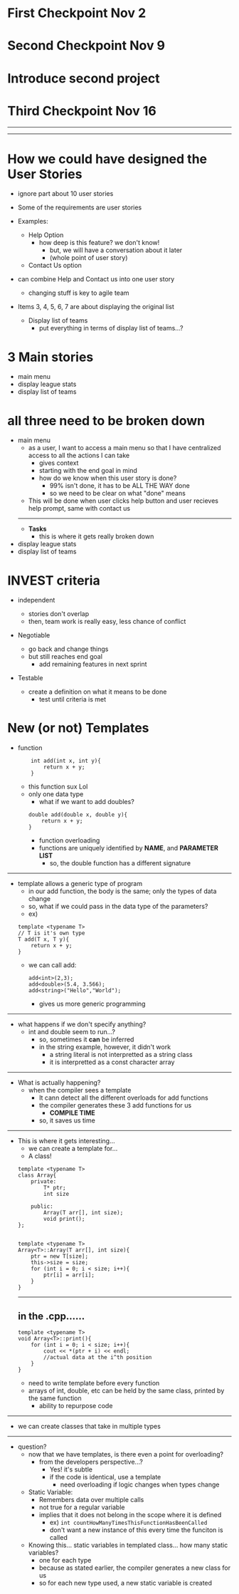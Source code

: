 # First Checkpoint Nov 2
# Second Checkpoint Nov 9
# Introduce second project
# Third Checkpoint Nov 16

---
---
# How we could have designed the User Stories
- ignore part about 10 user stories

- Some of the requirements are user stories

- Examples:
	- Help Option
		- how deep is this feature? we don't know!
			- but, we will have a conversation about it later
			- (whole point of user story)
	- Contact Us option
- can combine Help and Contact us into one user story
	- changing stuff is key to agile team
- Items 3, 4, 5, 6, 7 are about displaying the original list
	- Display list of teams
		- put everything in terms of display list of teams...?

# 3 Main stories
- main menu
- display league stats
- display list of teams

# all three need to be broken down
- main menu
	- as a user, I want to access a main menu so that I have centralized access to all the actions I can take
		- gives context
		- starting with the end goal in mind
		- how do we know when this user story is done?
			- 99% isn't done, it has to be ALL THE WAY done
			- so we need to be clear on what "done" means
	- This will be done when user clicks help button and user recieves help prompt, same with contact us
	--- 
	- **Tasks**
		- this is where it gets really broken down
- display league stats
- display list of teams


# INVEST criteria

- independent
  - stories don't overlap
  - then, team work is really easy, less chance of conflict
 
- Negotiable
	- go back and change things
	- but still reaches end goal
		- add remaining features in next sprint 

- Testable
	- create a definition on what it means to be done
		- test until criteria is met


# New (or not) Templates

- function
	```
		int add(int x, int y){
			return x + y;
		}
	```
	- this function sux Lol
	- only one data type
		- what if we want to add doubles?
		```
		double add(double x, double y){
			return x + y;
		}
		```
		- function overloading
		- functions are uniquely identified by **NAME**, and **PARAMETER LIST**
			- so, the double function has a different signature
---
- template allows a generic type of program
	- in our add function, the body is the same; only the types of data change
	- so, what if we could pass in the data type of the parameters?
	- ex)
	```
	template <typename T>
	// T is it's own type
	T add(T x, T y){
		return x + y;
	}
	```
	- we can call add:
		```
		add<int>(2,3);
		add<double>(5.4, 3.566);
		add<string>("Hello","World");
		```
		- gives us more generic programming
---
- what happens if we don't specify anything?
	- int and double seem to run...?
		- so, sometimes it **can** be inferred
		- in the string example, however, it didn't work
			- a string literal is not interpretted as a string class
			- it is interpretted as a const character array
---
- What is actually happening?
	- when the compiler sees a template
		- It cann detect all the different overloads for add functions
		- the compiler generates these 3 add functions for us
			- **COMPILE TIME**
		- so, it saves us time

---
- This is where it gets interesting...
	- we can create a template for...
	- A class!
	```
	template <typename T>
	class Array{	
		private:
			T* ptr;
			int size
			
		public:
			Array(T arr[], int size);
			void print();
	};
	
	
	template <typename T>
	Array<T>::Array(T arr[], int size){
		ptr = new T[size];
		this->size = size;
		for (int i = 0; i < size; i++){
			ptr[i] = arr[i];
		}
	}
	```
	---
	in the .cpp......
	---
	```
	template <typename T>
	void Array<T>::print(){
		for (int i = 0; i < size; i++){
			cout << *(ptr + i) << endl;
			//actual data at the i^th position
		}
	}
	```
	- need to write template before every function
	- arrays of int, double, etc can be held by the same class, printed by the same function
		- ability to repurpose code
	
---
- we can create classes that take in multiple types
---
- question?
	- now that we have templates, is there even a point for overloading?
		- from the developers perspective...?
			- Yes! it's subtle
			- if the code is identical, use a template
				- need overloading if logic changes when types change
	- Static Variable:
	  - Remembers data over multiple calls
	  - not true for a regular variable
	  - implies that it does not belong in the scope where it is defined
	  	- ex) `int countHowManyTimesThisFunctionHasBeenCalled`
	  	- don't want a new instance of this every time the funciton is called
	- Knowing this... static variables in templated class... how many static variables?
		- one for each type
		- because as stated earlier, the compiler generates a new class for us
		- so for each new type used, a new static variable is created
